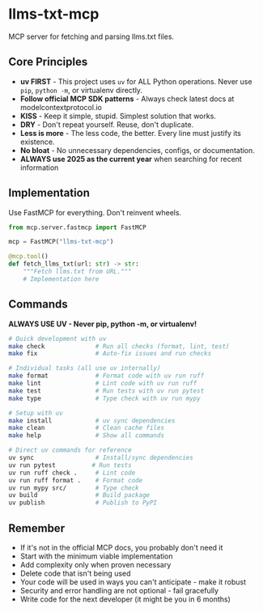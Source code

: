 # llms-txt-mcp

MCP server for fetching and parsing llms.txt files.

## Core Principles

- **uv FIRST** - This project uses `uv` for ALL Python operations. Never use `pip`, `python -m`, or virtualenv directly.
- **Follow official MCP SDK patterns** - Always check latest docs at modelcontextprotocol.io
- **KISS** - Keep it simple, stupid. Simplest solution that works.
- **DRY** - Don't repeat yourself. Reuse, don't duplicate.
- **Less is more** - The less code, the better. Every line must justify its existence.
- **No bloat** - No unnecessary dependencies, configs, or documentation.
- **ALWAYS use 2025 as the current year** when searching for recent information

## Implementation

Use FastMCP for everything. Don't reinvent wheels.

```python
from mcp.server.fastmcp import FastMCP

mcp = FastMCP("llms-txt-mcp")

@mcp.tool()
def fetch_llms_txt(url: str) -> str:
    """Fetch llms.txt from URL."""
    # Implementation here
```

## Commands

**ALWAYS USE UV - Never pip, python -m, or virtualenv!**

```bash
# Quick development with uv
make check              # Run all checks (format, lint, test) 
make fix                # Auto-fix issues and run checks

# Individual tasks (all use uv internally)
make format             # Format code with uv run ruff
make lint               # Lint code with uv run ruff  
make test               # Run tests with uv run pytest
make type               # Type check with uv run mypy

# Setup with uv
make install            # uv sync dependencies
make clean              # Clean cache files
make help               # Show all commands

# Direct uv commands for reference
uv sync                 # Install/sync dependencies
uv run pytest          # Run tests
uv run ruff check .     # Lint code
uv run ruff format .    # Format code  
uv run mypy src/        # Type check
uv build                # Build package
uv publish              # Publish to PyPI
```

## Remember

- If it's not in the official MCP docs, you probably don't need it
- Start with the minimum viable implementation
- Add complexity only when proven necessary
- Delete code that isn't being used
- Your code will be used in ways you can't anticipate - make it robust
- Security and error handling are not optional - fail gracefully
- Write code for the next developer (it might be you in 6 months)